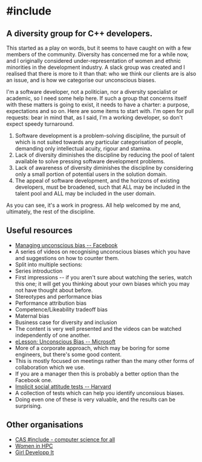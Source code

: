 # #include
## A diversity group for C++ developers.

This started as a play on words, but it seems to have caught on with a few members of the community. Diversity has concerned me for a while now, and I originally considered under-representation of women and ethnic minorities in the development industry. A slack group was created and I realised that there is more to it than that: who we think our clients are is also an issue, and is how we categorise our unconscious biases.

I'm a software developer, not a politician, nor a diversity specialist or academic, so I need some help here. If such a group that concerns itself with these matters is going to exist, it needs to have a charter: a purpose, expectations and so on. Here are some items to start with. I'm open for pull requests: bear in mind that, as I said, I'm a working developer, so don't expect speedy turnaround.
1. Software development is a problem-solving discipline, the pursuit of which is not suited towards any particular categorisation of people, demanding only intellectual acuity, rigour and stamina.
2. Lack of diversity diminishes the discipline by reducing the pool of talent available to solve pressing software development problems.
3. Lack of awareness of diversity diminishes the discipline by considering only a small portion of potential users in the solution domain.
4. The appeal of software development, and the horizons of existing developers, must be broadened, such that ALL may be included in the talent pool and ALL may be included in the user domain.

As you can see, it's a work in progress. All help welcomed by me and, ultimately, the rest of the discipline.

## Useful resources

* [Managing unconscious bias -- Facebook](https://managingbias.fb.com/)
 * A series of videos on recognising unconscious biases which you have and suggestions on how to counter them.
 * Split into multiple sections:
  * Series introduction
  * First impressions -- if you aren't sure about watching the series, watch this one; it will get you thinking about your own biases which you may not have thought about before.
  * Stereotypes and performance bias
  * Performance attribution bias
  * Competence/Likeability tradeoff bias
  * Maternal bias
  * Business case for diversity and inclusion
 * The content is very well presented and the videos can be watched independently of one another.
* [eLesson: Unconscious Bias -- Microsoft](https://www.microsoft.com/en-us/diversity/training/default.aspx)
 * More of a corporate approach, which may be boring for some engineers, but there's some good content.
 * This is mostly focused on meetings rather than the many other forms of collaboration which we use.
 * If you are a manager then this is probably a better option than the Facebook one.
* [Implicit social attitude tests -- Harvard](https://implicit.harvard.edu/implicit/)
 * A collection of tests which can help you identify unconsious biases.
 * Doing even one of these is very valuable, and the results can be surprising.

## Other organisations

* [CAS #include - computer science for all](http://www.computingatschool.org.uk/custom_pages/270-cas-include)
* [Women in HPC](https://www.womeninhpc.org/)
* [Girl Developp It](https://www.girldevelopit.com/)
